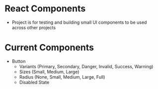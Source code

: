 # React Components
- Project is for testing and building small UI components to be used across other projects

# Current Components
- Button
  - Variants (Primary, Secondary, Danger, Invalid, Success, Warning)
  - Sizes (Small, Medium, Large)
  - Radius (None, Small, Medium, Large, Full)
  - Disabled State